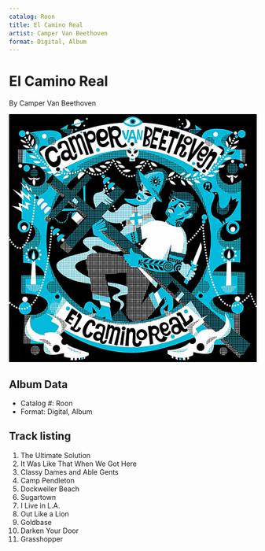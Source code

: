 ```yaml
---
catalog: Roon
title: El Camino Real
artist: Camper Van Beethoven
format: Digital, Album
---
```


# El Camino Real

By Camper Van Beethoven

![](../../assets/albumcovers/Camper_Van_Beethoven-El_Camino_Real.png)

## Album Data

- Catalog #: Roon
- Format: Digital, Album


## Track listing


1. The Ultimate Solution
2. It Was Like That When We Got Here
3. Classy Dames and Able Gents
4. Camp Pendleton
5. Dockweiler Beach
6. Sugartown
7. I Live in L.A.
8. Out Like a Lion
9. Goldbase
10. Darken Your Door
11. Grasshopper

